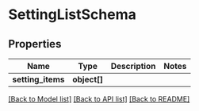 # SettingListSchema

## Properties
Name | Type | Description | Notes
------------ | ------------- | ------------- | -------------
**setting_items** | **object[]** |  | 

[[Back to Model list]](../../README.md#documentation-for-models) [[Back to API list]](../../README.md#documentation-for-api-endpoints) [[Back to README]](../../README.md)

